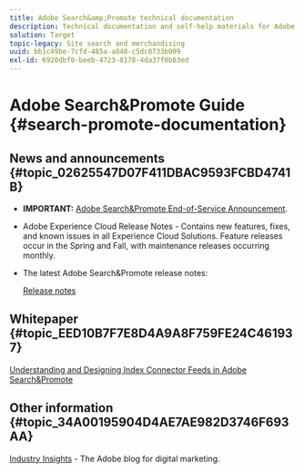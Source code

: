 ```yaml
---
title: Adobe Search&amp;Promote technical documentation
description: Technical documentation and self-help materials for Adobe Search&amp;Promote
solution: Target
topic-legacy: Site search and merchandising
uuid: bb1c49be-7cfd-485a-a848-c5dc8733b009
exl-id: 6920dbf0-beeb-4723-8178-4da37f0b03ed
---
```

# Adobe Search&amp;Promote Guide {#search-promote-documentation}

## News and announcements {#topic_02625547D07F411DBAC9593FCBD4741B}

* **IMPORTANT:** [Adobe Search&amp;Promote End-of-Service Announcement](/help/sp-eol.md).

* Adobe Experience Cloud Release Notes - Contains new features, fixes, and known issues in all Experience Cloud Solutions. Feature releases occur in the Spring and Fall, with maintenance releases occurring monthly.

<!--   Early Access: Sign up for the [Adobe Priority Product Update](https://campaign.adobe.com/webApp/adbePriorityProductSubscribe) to receive Adobe Marketing Cloud release notes one week before each release. --> 

* The latest Adobe Search&amp;Promote release notes:

  [Release notes](/help/c-searchpromote-release-notes/c-rn-02-13-18-version-1811.md)

## Whitepaper {#topic_EED10B7F7E8D4A9A8F759FE24C461937}

[Understanding and Designing Index Connector Feeds in Adobe Search&amp;Promote](/help/assets/index_connector_feeds.pdf) 

## Other information {#topic_34A00195904D4AE7AE982D3746F693AA}

<!-- [Adobe Search&amp;Promote website](https://www.adobe.com/solutions/testing-targeting/search-driven-merchandising.html) -->

[Industry Insights](https://blog.adobe.com/en/topics/digital-transformation.html) - The Adobe blog for digital marketing.
